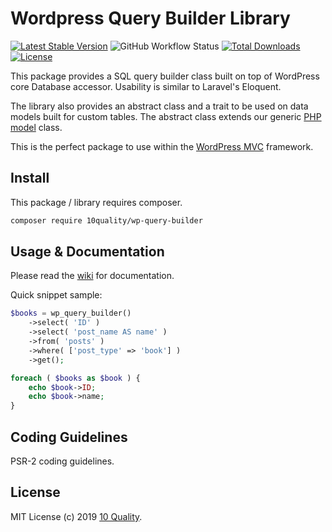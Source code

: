 # Wordpress Query Builder Library

[![Latest Stable Version](https://poser.pugx.org/10quality/wp-query-builder/v/stable)](https://packagist.org/packages/10quality/wp-query-builder)
![GitHub Workflow Status](https://img.shields.io/github/actions/workflow/status/10quality/wp-query-builder/test.yml)
[![Total Downloads](https://poser.pugx.org/10quality/wp-query-builder/downloads)](https://packagist.org/packages/10quality/wp-query-builder)
[![License](https://poser.pugx.org/10quality/wp-query-builder/license)](https://packagist.org/packages/10quality/wp-query-builder)

This package provides a SQL query builder class built on top of WordPress core Database accessor. Usability is similar to Laravel's Eloquent.

The library also provides an abstract class and a trait to be used on data models built for custom tables. The abstract class extends our generic [PHP model](https://github.com/10quality/php-data-model) class.

This is the perfect package to use within the [WordPress MVC](https://www.wordpress-mvc.com/) framework.

## Install

This package / library requires composer.

```bash
composer require 10quality/wp-query-builder
```

## Usage & Documentation

Please read the [wiki](https://github.com/10quality/wp-query-builder/wiki) for documentation.

Quick snippet sample:
```php
$books = wp_query_builder()
    ->select( 'ID' )
    ->select( 'post_name AS name' )
    ->from( 'posts' )
    ->where( ['post_type' => 'book'] )
    ->get();

foreach ( $books as $book ) {
    echo $book->ID;
    echo $book->name;
}
```

## Coding Guidelines

PSR-2 coding guidelines.

## License

MIT License (c) 2019 [10 Quality](https://www.10quality.com/).